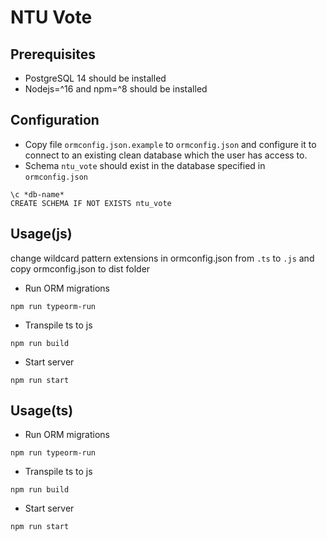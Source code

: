 # NTU Vote

## Prerequisites
+ PostgreSQL 14 should be installed
+ Nodejs=^16 and npm=^8 should be installed

## Configuration
+ Copy file `ormconfig.json.example` to `ormconfig.json` and configure it to connect to an existing clean database which the user has access to.
+ Schema `ntu_vote` should exist in the database specified in `ormconfig.json`
```
\c *db-name*
CREATE SCHEMA IF NOT EXISTS ntu_vote
```
## Usage(js)
change wildcard pattern extensions in ormconfig.json from `.ts` to `.js` and copy ormconfig.json to dist folder
+ Run ORM migrations
```
npm run typeorm-run
```
+ Transpile ts to js
```
npm run build
```
+ Start server
```
npm run start
```
## Usage(ts)
+ Run ORM migrations
```
npm run typeorm-run
```
+ Transpile ts to js
```
npm run build
```
+ Start server
```
npm run start
```